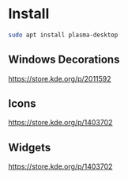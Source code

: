 # Install
```sh
sudo apt install plasma-desktop
```

## Windows Decorations

https://store.kde.org/p/2011592

## Icons

https://store.kde.org/p/1403702

## Widgets

https://store.kde.org/p/1403702